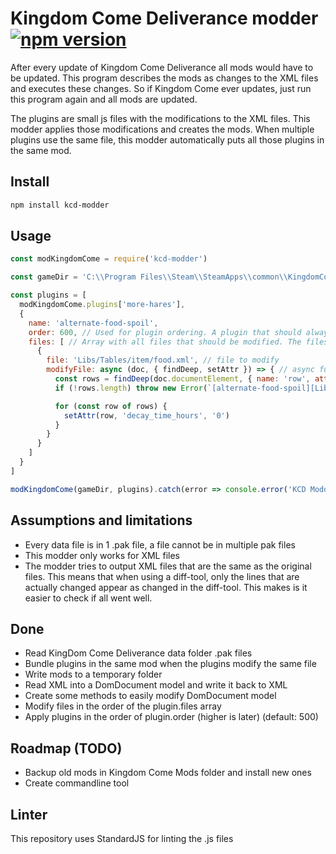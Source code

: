 # Kingdom Come Deliverance modder [![npm version](https://badge.fury.io/js/kcd-modder.svg)](https://badge.fury.io/js/kcd-modder)
After every update of Kingdom Come Deliverance all mods would have to be updated.
This program describes the mods as changes to the XML files and executes these changes.
So if Kingdom Come ever updates, just run this program again and all mods are updated.

The plugins are small js files with the modifications to the XML files. This modder applies those modifications and creates the mods.
When multiple plugins use the same file, this modder automatically puts all those plugins in the same mod.

## Install
```bash
npm install kcd-modder
```

## Usage
```js
const modKingdomCome = require('kcd-modder')

const gameDir = 'C:\\Program Files\\Steam\\SteamApps\\common\\KingdomComeDeliverance'

const plugins = [
  modKingdomCome.plugins['more-hares'],
  {
    name: 'alternate-food-spoil',
    order: 600, // Used for plugin ordering. A plugin that should always run last should have a high order number
    files: [ // Array with all files that should be modified. The files are modified in the order of this array
      {
        file: 'Libs/Tables/item/food.xml', // file to modify
        modifyFile: async (doc, { findDeep, setAttr }) => { // async function that modifies the XML DomDocument
          const rows = findDeep(doc.documentElement, { name: 'row', attr: { decay_time_hours: '' } })
          if (!rows.length) throw new Error(`[alternate-food-spoil][Libs/Tables/item/food.xml] Error: rows with attribute decay_time_hours not found`)

          for (const row of rows) {
            setAttr(row, 'decay_time_hours', '0')
          }
        }
      }
    ]
  }
]

modKingdomCome(gameDir, plugins).catch(error => console.error('KCD Modder Error', error))

```

## Assumptions and limitations
- Every data file is in 1 .pak file, a file cannot be in multiple pak files
- This modder only works for XML files
- The modder tries to output XML files that are the same as the original files. This means that when using a diff-tool, only the lines that are actually changed appear as changed in the diff-tool. This makes is it easier to check if all went well.

## Done
- Read KingDom Come Deliverance data folder .pak files
- Bundle plugins in the same mod when the plugins modify the same file
- Write mods to a temporary folder
- Read XML into a DomDocument model and write it back to XML
- Create some methods to easily modify DomDocument model
- Modify files in the order of the plugin.files array
- Apply plugins in the order of plugin.order (higher is later) (default: 500)

## Roadmap (TODO)
- Backup old mods in Kingdom Come Mods folder and install new ones
- Create commandline tool

## Linter
This repository uses StandardJS for linting the .js files
